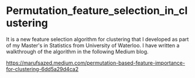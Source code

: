 # Permutation_feature_selection_in_clustering
It is a new feature selection algorithm for clustering that I developed as part of my Master's in Statistics from University of Waterloo. I have written a walkthrough of the algorithm in the following Medium blog.

https://marufsazed.medium.com/permutation-based-feature-importance-for-clustering-6dd5a29d4ca2
